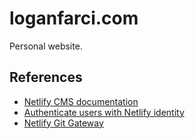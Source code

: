 # loganfarci.com
Personal website.

## References
- [Netlify CMS documentation](https://www.netlifycms.org/docs/intro/)
- [Authenticate users with Netlify identity](https://docs.netlify.com/visitor-access/identity/)
- [Netlify Git Gateway](https://docs.netlify.com/visitor-access/git-gateway/)